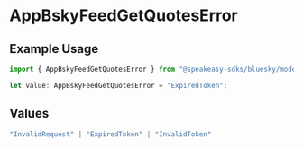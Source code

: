 # AppBskyFeedGetQuotesError

## Example Usage

```typescript
import { AppBskyFeedGetQuotesError } from "@speakeasy-sdks/bluesky/models/errors";

let value: AppBskyFeedGetQuotesError = "ExpiredToken";
```

## Values

```typescript
"InvalidRequest" | "ExpiredToken" | "InvalidToken"
```